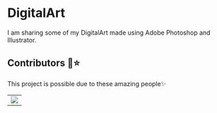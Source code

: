 # DigitalArt
I am sharing some of my DigitalArt made using Adobe Photoshop and Illustrator.
## Contributors 🥰:star:
This project is possible due to these amazing people✨

<table>
	<tr>
		<td>
			<a href="https://github.com/ankit-kmar/DigitalArt/graphs/contributors">
  <img src="https://contrib.rocks/image?repo=ankit-kmar/DigitalArt" />
</a>
		</td>
	</tr>
</table>
